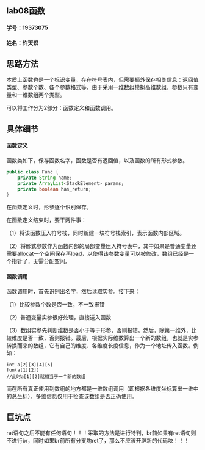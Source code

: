 ## lab08函数

#### 学号：19373075

#### 姓名：许天识

## 思路方法

本质上函数也是一个标识变量，存在符号表内，但需要额外保存相关信息：返回值类型、参数个数、各个参数格式等。由于采用一维数组模拟高维数组，参数只有变量和一维数组两个类型。

可以将工作分为2部分：函数定义和函数调用。

## 具体细节

#### 函数定义

函数类如下，保存函数名字，函数是否有返回值，以及函数的所有形式参数。

```java
public class Func {
    private String name;
    private ArrayList<StackElement> params;
    private boolean has_return;
}
```

在函数定义时，形参逐个识别保存。

在函数定义结束时，要干两件事：

​	（1）将该函数压入符号栈，同时新建一块符号栈索引，表示函数内部区域。

​	（2）将形式参数作为函数内部的局部变量压入符号表中，其中如果是普通变量还需要allocat一个空间保存再load，以使得该参数变量可以被修改，数组已经是一个指针了，无需分配空间。

#### 函数调用

函数调用时，首先识别出名字，然后读取实参。接下来：

（1）比较参数个数是否一致，不一致报错

（2）普通变量实参很好处理，直接送入函数

（3）数组实参先判断维数是否小于等于形参，否则报错。然后，除第一维外，比较维度是否一致，否则报错。最后，根据实际维数算出一个新的数组，也就是实参转换而来的数组，它有自己的维度、各维度长度信息，作为一个地址传入函数。例如：

```
int a[2][3][4][5]
fun(a[1][2])
//此时a[1][2]就相当于一个新的数组
```

而在所有真正使用到数组的地方都是一维数组调用（即根据各维度坐标算出一维中的总坐标），多维信息仅用于检查该数组是否正确使用。

## 巨坑点

ret语句之后不能有任何语句！！！采取的方法是进行特判，br前如果有ret语句则不进行br，同时如果br前所有分支均ret了，那么不应该开辟新的代码块！！！
